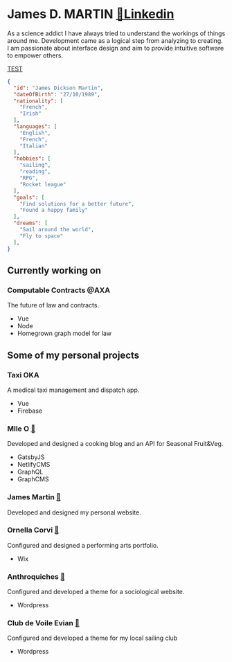 # James D. MARTIN [:link:Linkedin](https://www.linkedin.com/in/dorkside/)

As a science addict I have always tried to understand the workings of things around me. Development came as a logical step from analyzing to creating. I am passionate about interface design and aim to provide intuitive software to empower others.

[TEST](/test.md)

```JSON
{
  "id": "James Dickson Martin",
  "dateOfBirth": "27/10/1989",
  "nationality": [
    "French",
    "Irish"
  ],
  "languages": [
    "English",
    "French",
    "Italian"
  ],
  "hobbies": [
    "sailing",
    "reading",
    "RPG",
    "Rocket league"
  ],
  "goals": [
    "Find solutions for a better future",
    "Found a happy family"
  ],
  "dreams": [
    "Sail around the world",
    "Fly to space"
  ],
}
```

## Currently working on

### Computable Contracts @AXA

The future of law and contracts.
- Vue
- Node
- Homegrown graph model for law

## Some of my personal projects

### Taxi OKA

A medical taxi management and dispatch app.
- Vue
- Firebase

### Mlle O [:link:](https://mlle-o.fr)

Developed and designed a cooking blog and an API for Seasonal Fruit&Veg.
- GatsbyJS
- NetlifyCMS
- GraphQL
- GraphCMS

### James Martin [:link:](https://james-martin.dev)

Developed and designed my personal website.

### Ornella Corvi [:link:](https://ornella-corvi.com)

Configured and designed a performing arts portfolio.
- Wix

### Anthroquiches [:link:](https://anthroquiches.fr/)

Configured and developed a theme for a sociological website.
- Wordpress

### Club de Voile Evian [:link:](https://voile-evian.fr/)

Configured and developed a theme for my local sailing club
- Wordpress
